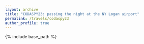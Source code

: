 ```yaml
---
layout: archive
title: "CODASPY23: passing the night at the NY Logan airport"
permalink: /travels/codaspy23
author_profile: true
---
```


{% include base_path %}



